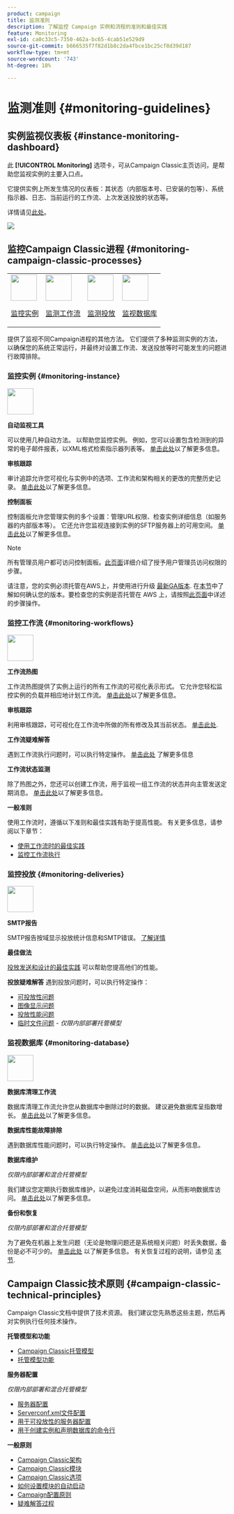```yaml
---
product: campaign
title: 监测准则
description: 了解监控 Campaign 实例和流程的准则和最佳实践
feature: Monitoring
exl-id: ca0c33c5-7350-462a-bc65-4cab51e529d9
source-git-commit: b666535f7f82d1b8c2da4fbce1bc25cf8d39d187
workflow-type: tm+mt
source-wordcount: '743'
ht-degree: 18%

---
```


# 监测准则 {#monitoring-guidelines}



## 实例监视仪表板 {#instance-monitoring-dashboard}

此 **[!UICONTROL Monitoring]** 选项卡，可从Campaign Classic主页访问，是帮助您监视实例的主要入口点。

它提供实例上所发生情况的仪表板：其状态（内部版本号、已安装的包等）、系统指示器、日志、当前运行的工作流、上次发送投放的状态等。

详情请见[此处](../../production/using/monitoring-processes.md)。

![](assets/monitoring_tab.png)

## 监控Campaign Classic进程 {#monitoring-campaign-classic-processes}

<table>
<tr><td><img src="assets/do-not-localize/icon_system.svg" width="60px"><p><a href="#monitoring-instance">监控实例</a></p></td>
<td><img src="assets/do-not-localize/icon_workflows.svg" width="60px"><p><a href="#monitoring-workflows">监测工作流</a></p></td>
<td><img src="assets/do-not-localize/icon_send.svg" width="60px"><p><a href="#monitoring-deliveries">监测投放</a></p></td>
<td><img src="assets/do-not-localize/icon_database.svg" width="60px"><p><a href="#monitoring-database">监视数据库</a></p></td></tr>
</table>

提供了监视不同Campaign进程的其他方法。 它们提供了多种监测实例的方法，以确保您的系统正常运行，并最终对设置工作流、发送投放等时可能发生的问题进行故障排除。

### 监控实例 {#monitoring-instance}

<img src="assets/do-not-localize/icon_system.svg" width="60px">

**自动监视工具**

可以使用几种自动方法。 以帮助您监控实例。 例如，您可以设置包含检测到的异常的电子邮件报表，以XML格式检索指示器列表等。 [单击此处](../../production/using/monitoring-processes.md#automatic-monitoring)以了解更多信息。

**审核跟踪**

审计追踪允许您可视化与实例中的选项、工作流和架构相关的更改的完整历史记录。 [单击此处](../../production/using/audit-trail.md)以了解更多信息。

**控制面板**

控制面板允许您管理实例的多个设置：管理URL权限、检查实例详细信息（如服务器的内部版本等）。 它还允许您监视连接到实例的SFTP服务器上的可用空间。 [单击此处](https://experienceleague.adobe.com/docs/control-panel/using/control-panel-home.html?lang=zh-Hans)以了解更多信息。

>[!NOTE]
>
>所有管理员用户都可访问控制面板。[此页面](https://experienceleague.adobe.com/docs/control-panel/using/discover-control-panel/managing-permissions.html?lang=zh-Hans#discover-control-panel)详细介绍了授予用户管理员访问权限的步骤。
>
>请注意，您的实例必须托管在AWS上，并使用进行升级 [最新GA版本](../../rn/using/rn-overview.md). 在[本节](../../platform/using/launching-adobe-campaign.md#getting-your-campaign-version)中了解如何确认您的版本。要检查您的实例是否托管在 AWS 上，请按照[此页面](https://experienceleague.adobe.com/docs/control-panel/using/faq.html?lang=zh-Hans)中详述的步骤操作。

### 监控工作流 {#monitoring-workflows}

<img src="assets/do-not-localize/icon_workflows.svg" width="60px">

**工作流热图**

工作流热图提供了实例上运行的所有工作流的可视化表示形式。 它允许您轻松监控实例的负载并相应地计划工作流。 [单击此处](../../workflow/using/heatmap.md)以了解更多信息。

**审核跟踪**

利用审核跟踪，可可视化在工作流中所做的所有修改及其当前状态。 [单击此处](../../production/using/audit-trail.md).

**工作流疑难解答**

遇到工作流执行问题时，可以执行特定操作。 [单击此处](../../production/using/workflow-execution.md) 了解更多信息

**工作流状态监测**

除了热图之外，您还可以创建工作流，用于监视一组工作流的状态并向主管发送定期消息。 [单击此处](../../workflow/using/supervising-workflows.md)以了解更多信息。

**一般准则**

使用工作流时，遵循以下准则和最佳实践有助于提高性能。 有关更多信息，请参阅以下章节：
* [使用工作流时的最佳实践](../../workflow/using/workflow-best-practices.md)
* [监控工作流执行](../../workflow/using/monitoring-workflow-execution.md)

### 监控投放 {#monitoring-deliveries}

<img src="assets/do-not-localize/icon_send.svg" width="60px">

**SMTP报告**

SMTP报告按域显示投放统计信息和SMTP错误。 [了解详情](../../production/using/monitoring-processes.md)

**最佳做法**

[投放发送和设计的最佳实践](../../delivery/using/delivery-best-practices.md) 可以帮助您提高他们的性能。

**投放疑难解答**
遇到投放问题时，可以执行特定操作：
* [可投放性问题](../../production/using/performance-and-throughput-issues.md#deliverability_issues)
* [图像显示问题](../../production/using/image-display-issues.md)
* [投放性能问题](../../delivery/using/delivery-performances.md)
* [临时文件问题](../../production/using/temporary-files.md) - *仅限内部部署托管模型*

### 监视数据库 {#monitoring-database}

<img src="assets/do-not-localize/icon_database.svg" width="60px">

**数据库清理工作流**

数据库清理工作流允许您从数据库中删除过时的数据。 建议避免数据库呈指数增长。 [单击此处](../../production/using/database-cleanup-workflow.md)以了解更多信息。

**数据库性能故障排除**

遇到数据库性能问题时，可以执行特定操作。 [单击此处](../../production/using/database-performances.md)以了解更多信息。

**数据库维护**

*仅限内部部署和混合托管模型*

我们建议您定期执行数据库维护，以避免过度消耗磁盘空间，从而影响数据库访问。 [单击此处](../../production/using/recommendations.md)以了解更多信息。

**备份和恢复**

*仅限内部部署和混合托管模型*

为了避免在机器上发生问题（无论是物理问题还是系统相关问题）时丢失数据，备份是必不可少的。 [单击此处](../../production/using/backup.md) 以了解更多信息。 有关恢复过程的说明，请参见 [本节](../../production/using/restoration.md).

## Campaign Classic技术原则 {#campaign-classic-technical-principles}

Campaign Classic文档中提供了技术资源。 我们建议您先熟悉这些主题，然后再对实例执行任何技术操作。

**托管模型和功能**

* [Campaign Classic托管模型](../../installation/using/hosting-models.md)
* [托管模型功能](../../installation/using/capability-matrix.md)

**服务器配置**

*仅限内部部署和混合托管模型*

* [服务器配置](../../installation/using/configuring-campaign-server.md)
* [Serverconf.xml文件配置](../../installation/using/the-server-configuration-file.md)
* [用于可投放性的服务器配置](../../installation/using/email-deliverability.md)
* [用于创建实例和声明数据库的命令行](../../installation/using/command-lines.md)

**一般原则**

* [Campaign Classic架构](../../production/using/general-architecture.md)
* [Campaign Classic模块](../../production/using/operating-principle.md)
* [Campaign Classic选项](../../installation/using/configuring-campaign-options.md)
* [如何设置模块的自动启动](../../production/using/administration.md)
* [Campaign配置原则](../../production/using/configuration-principle.md)
* [疑难解答过程](../../production/using/performance-and-throughput-issues.md)
